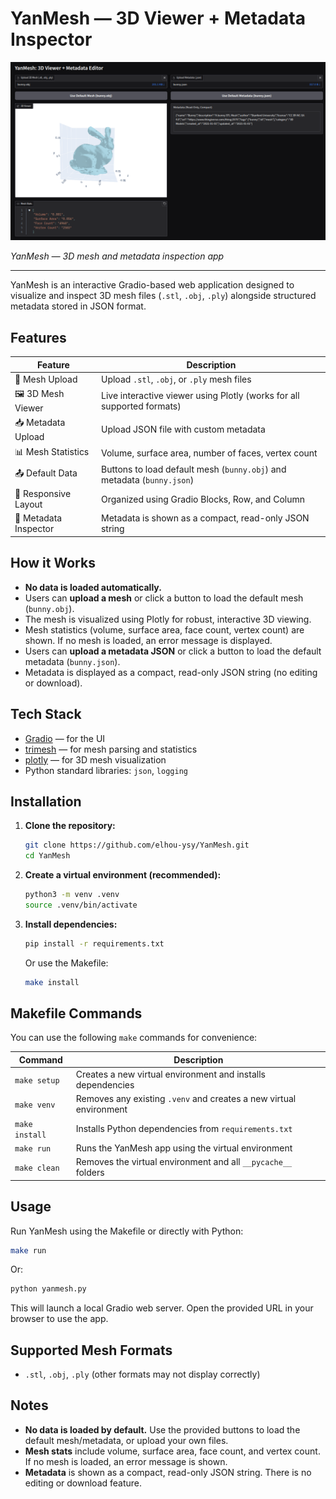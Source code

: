 # YanMesh — 3D Viewer + Metadata Inspector
![YanMesh Screenshot](docs/yanmesh.png)

*YanMesh — 3D mesh and metadata inspection app*

---

YanMesh is an interactive Gradio-based web application designed to visualize and inspect 3D mesh files (`.stl`, `.obj`, `.ply`) alongside structured metadata stored in JSON format.

## Features

| Feature                | Description                                                      |
|------------------------|------------------------------------------------------------------|
| 🧱 Mesh Upload         | Upload `.stl`, `.obj`, or `.ply` mesh files                      |
| 🖼️ 3D Mesh Viewer      | Live interactive viewer using Plotly (works for all supported formats) |
| 📥 Metadata Upload     | Upload JSON file with custom metadata                            |
| 📊 Mesh Statistics     | Volume, surface area, number of faces, vertex count              |
| 📤 Default Data        | Buttons to load default mesh (`bunny.obj`) and metadata (`bunny.json`) |
| 📐 Responsive Layout   | Organized using Gradio Blocks, Row, and Column                   |
| 📝 Metadata Inspector  | Metadata is shown as a compact, read-only JSON string            |

## How it Works

- **No data is loaded automatically.**
- Users can **upload a mesh** or click a button to load the default mesh (`bunny.obj`).
- The mesh is visualized using Plotly for robust, interactive 3D viewing.
- Mesh statistics (volume, surface area, face count, vertex count) are shown. If no mesh is loaded, an error message is displayed.
- Users can **upload a metadata JSON** or click a button to load the default metadata (`bunny.json`).
- Metadata is displayed as a compact, read-only JSON string (no editing or download).

## Tech Stack
- [Gradio](https://gradio.app/) — for the UI
- [trimesh](https://trimsh.org/) — for mesh parsing and statistics
- [plotly](https://plotly.com/python/) — for 3D mesh visualization
- Python standard libraries: `json`, `logging`

## Installation

1. **Clone the repository:**
   ```bash
   git clone https://github.com/elhou-ysy/YanMesh.git
   cd YanMesh
   ```
2. **Create a virtual environment (recommended):**
   ```bash
   python3 -m venv .venv
   source .venv/bin/activate
   ```
3. **Install dependencies:**
   ```bash
   pip install -r requirements.txt
   ```
   Or use the Makefile:
   ```bash
   make install
   ```

## Makefile Commands

You can use the following `make` commands for convenience:

| Command   | Description                                                      |
|-----------|------------------------------------------------------------------|
| `make setup`   | Creates a new virtual environment and installs dependencies   |
| `make venv`    | Removes any existing `.venv` and creates a new virtual environment |
| `make install` | Installs Python dependencies from `requirements.txt`         |
| `make run`     | Runs the YanMesh app using the virtual environment           |
| `make clean`   | Removes the virtual environment and all `__pycache__` folders |

## Usage

Run YanMesh using the Makefile or directly with Python:

```bash
make run
```

Or:

```bash
python yanmesh.py
```

This will launch a local Gradio web server. Open the provided URL in your browser to use the app.

## Supported Mesh Formats
- `.stl`, `.obj`, `.ply` (other formats may not display correctly)

## Notes
- **No data is loaded by default.** Use the provided buttons to load the default mesh/metadata, or upload your own files.
- **Mesh stats** include volume, surface area, face count, and vertex count. If no mesh is loaded, an error message is shown.
- **Metadata** is shown as a compact, read-only JSON string. There is no editing or download feature.
